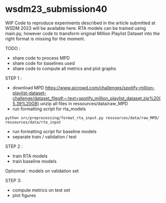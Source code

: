 # wsdm23_submission40
WIP
Code to reproduce experiments described in the article submitted at WSDM 2023 will be available here.
RTA models can be trained using main.py, however code to transform original Million Playlist Dataset into the right format is missing for the moment.

TODO :
- share code to process MPD
- share code for baselines used
- share code to compute all metrics and plot graphs

STEP 1 :
- download MPD https://www.aicrowd.com/challenges/spotify-million-playlist-dataset-challenge/dataset_files#:~:text=spotify_million_playlist_dataset.zip%20(5.39%20GB)
unzip all files in ressources/data/raw_MPD
- run formatting script for rta_models

```
python src/preprocessing/format_rta_input.py ressources/data/raw_MPD/ ressources/data/rta_input
```
- run formatting script for baseline models
- separate train / validation / test

STEP 2 :
- train RTA models
- train baseline models

Optionnal : 
models on validation set

STEP 3:
- compute metrics on test set
- plot figures
